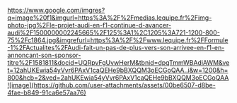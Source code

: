 
https://www.google.com/imgres?q=image%20f1&imgurl=https%3A%2F%2Fmedias.lequipe.fr%2Fimg-photo-jpg%2Fle-projet-audi-en-f1-continue-d-avancer-audi%2F1500000002245665%2F125%3A1%2C1205%3A721-1200-800-75%2Fc1864.jpg&imgrefurl=https%3A%2F%2Fwww.lequipe.fr%2FFormule-1%2FActualites%2FAudi-fait-un-pas-de-plus-vers-son-arrivee-en-f1-en-annoncant-son-sponsor-titre%2F1581811&docid=UQRpvFgUvwHerM&tbnid=dpqTmmWBAdiAWM&vet=12ahUKEwia54yVvr6PAxV1caQEHe9bBXQQM3oECGoQAA..i&w=1200&h=800&hcb=2&ved=2ahUKEwia54yVvr6PAxV1caQEHe9bBXQQM3oECGoQAA![image](https://github.com/user-attachments/assets/00be6507-d8be-4fae-b849-91ca6e57aa76)

